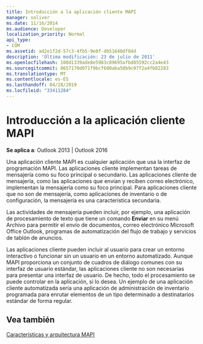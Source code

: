 ```yaml
---
title: Introducción a la aplicación cliente MAPI
manager: soliver
ms.date: 11/16/2014
ms.audience: Developer
localization_priority: Normal
api_type:
- COM
ms.assetid: ad2e1f2d-57c3-4fb5-9e0f-db51640df84d
description: 'Última modificación: 23 de julio de 2011'
ms.openlocfilehash: 100d1339ade8e5983c89695afbd85592cc2a4e43
ms.sourcegitcommit: 8657170d071f9bcf680aba50b9c07f2a4fb82283
ms.translationtype: MT
ms.contentlocale: es-ES
ms.lasthandoff: 04/28/2019
ms.locfileid: "33411284"
---
```

# <a name="mapi-client-application-overview"></a>Introducción a la aplicación cliente MAPI

  
  
**Se aplica a**: Outlook 2013 | Outlook 2016 
  
Una aplicación cliente MAPI es cualquier aplicación que usa la interfaz de programación MAPI. Las aplicaciones cliente implementan tareas de mensajería como su foco principal o secundario. Las aplicaciones cliente de mensajería, como las aplicaciones que envían y reciben correo electrónico, implementan la mensajería como su foco principal. Para aplicaciones cliente que no son de mensajería, como aplicaciones de inventario o de configuración, la mensajería es una característica secundaria.
  
Las actividades de mensajería pueden incluir, por ejemplo, una  aplicación de procesamiento de texto que tiene un comando **Enviar** en su menú Archivo para permitir el envío de documentos, correo electrónico Microsoft Office Outlook, programas de automatización del flujo de trabajo y servicios de tablón de anuncios. 
  
Las aplicaciones cliente pueden incluir al usuario para crear un entorno interactivo o funcionar sin un usuario en un entorno automatizado. Aunque MAPI proporciona un conjunto de cuadros de diálogo comunes con su interfaz de usuario estándar, las aplicaciones cliente no son necesarias para presentar una interfaz de usuario. De hecho, todo el procesamiento se puede controlar en la aplicación, si lo desea. Un ejemplo de una aplicación cliente automatizada sería una aplicación de administración de inventario programada para enrutar elementos de un tipo determinado a destinatarios estándar de forma regular.
  
## <a name="see-also"></a>Vea también



[Características y arquitectura MAPI](mapi-features-and-architecture.md)


